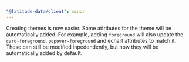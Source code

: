 ```yaml
---
"@latitude-data/client": minor
---
```


Creating themes is now easier. Some attributes for the theme will be automatically added. For example, adding `foreground` will also update the `card-foreground`, `popover-foreground` and echart attributes to match it. These can still be modified inpedendently, but now they will be automatically added by default.
